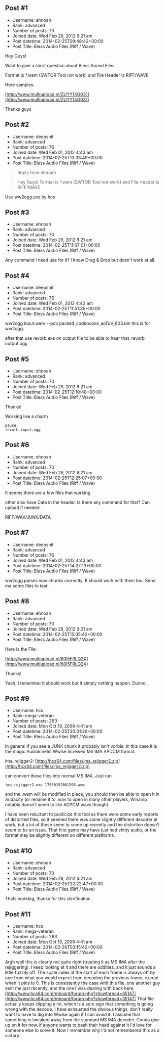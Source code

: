 ## Post #1
- Username: ehnoah
- Rank: advanced
- Number of posts: 70
- Joined date: Wed Feb 29, 2012 6:21 am
- Post datetime: 2014-02-25T09:48:42+00:00
- Post Title: Bless Audio Files (Riff / Wave)

Hey Guys!

Want to give a short question about Bless Sound Files.

Format is *.wem (SWTOR Tool not work) and File Header is RIFF/WAVE

Here samples:

[http://www.multiupload.nl/ZUYY14G031](http://www.multiupload.nl/ZUYY14G031)



Thanks guys
## Post #2
- Username: deepshit
- Rank: advanced
- Number of posts: 76
- Joined date: Wed Feb 01, 2012 4:43 am
- Post datetime: 2014-02-25T10:33:49+00:00
- Post Title: Bless Audio Files (Riff / Wave)

> Reply from ehnoah
>
> Hey Guys!
Format is *.wem (SWTOR Tool not work) and File Header is RIFF/WAVE

Use ww2ogg.exe by hcs
## Post #3
- Username: ehnoah
- Rank: advanced
- Number of posts: 70
- Joined date: Wed Feb 29, 2012 6:21 am
- Post datetime: 2014-02-25T11:07:01+00:00
- Post Title: Bless Audio Files (Riff / Wave)

Any command I need use for it? I know Drag & Drop but dosn't work at all.
## Post #4
- Username: deepshit
- Rank: advanced
- Number of posts: 76
- Joined date: Wed Feb 01, 2012 4:43 am
- Post datetime: 2014-02-25T11:51:35+00:00
- Post Title: Bless Audio Files (Riff / Wave)

ww2ogg input.wem --pcb packed_codebooks_aoTuV_603.bin
this is for ww2ogg.

after that use revorb.exe on output file to be able to hear that.
revorb output.ogg
## Post #5
- Username: ehnoah
- Rank: advanced
- Number of posts: 70
- Joined date: Wed Feb 29, 2012 6:21 am
- Post datetime: 2014-02-25T12:10:48+00:00
- Post Title: Bless Audio Files (Riff / Wave)

Thanks!

Working like a charm 

```
pause
revorb input.ogg
```
## Post #6
- Username: ehnoah
- Rank: advanced
- Number of posts: 70
- Joined date: Wed Feb 29, 2012 6:21 am
- Post datetime: 2014-02-25T12:25:07+00:00
- Post Title: Bless Audio Files (Riff / Wave)

It seems there are a few files that working.

other also have Data in the header. Is there any command for that? Can upload if needed.

RIFF/WAV/JUNK/DATA
## Post #7
- Username: deepshit
- Rank: advanced
- Number of posts: 76
- Joined date: Wed Feb 01, 2012 4:43 am
- Post datetime: 2014-02-25T14:27:13+00:00
- Post Title: Bless Audio Files (Riff / Wave)

ww2ogg parses wav chunks correctly.
It should work with them too.
Send me some files to test.
## Post #8
- Username: ehnoah
- Rank: advanced
- Number of posts: 70
- Joined date: Wed Feb 29, 2012 6:21 am
- Post datetime: 2014-02-25T15:05:42+00:00
- Post Title: Bless Audio Files (Riff / Wave)

Here is the File:

[http://www.multiupload.nl/60I5FRLQ2X](http://www.multiupload.nl/60I5FRLQ2X)

Thanks! 

Yeah, I remember it should work but it simply nothing happen. Dunno.
## Post #9
- Username: hcs
- Rank: mega-veteran
- Number of posts: 263
- Joined date: Mon Oct 19, 2009 4:41 am
- Post datetime: 2014-02-25T20:31:29+00:00
- Post Title: Bless Audio Files (Riff / Wave)

In general if you see a JUNK chunk it probably isn't vorbis. In this case it is the magic Audiokinetic Wwise Screwed MS IMA APDCM format.

ima_rejigger2: [http://hcs64.com/files/ima_rejigger2.zip](http://hcs64.com/files/ima_rejigger2.zip)

can convert these files into normal MS IMA. Just run

```
ima_rejigger2.exe 17839192861298.wem
```

and the .wem will be modified in place, you should then be able to open it in Audacity (or rename it to .wav to open in many other players, Winamp notably doesn't seem to like ADPCM wavs though).

I have been reluctant to publicize this tool as there were some early reports of distorted files, so it seemed there was some slightly different decoder at work, but a lot of these seem to come up recently and the distortion doesn't seem to be an issue. That first game may have just had shitty audio, or the format may be slightly different on different platforms.
## Post #10
- Username: ehnoah
- Rank: advanced
- Number of posts: 70
- Joined date: Wed Feb 29, 2012 6:21 am
- Post datetime: 2014-02-25T22:22:47+00:00
- Post Title: Bless Audio Files (Riff / Wave)

Thats working, thanks for this clarification.
## Post #11
- Username: hcs
- Rank: mega-veteran
- Number of posts: 263
- Joined date: Mon Oct 19, 2009 4:41 am
- Post datetime: 2014-02-26T03:15:42+00:00
- Post Title: Bless Audio Files (Riff / Wave)

Argh well this is clearly not quite right (treating it as MS IMA after the rejiggering). I keep looking at it and there are oddities, and it just sounds a little fuzzily off. The scale index at the start of each frame is always off by one from what you would expect from decoding the previous frame, except when it pins to 0. This is consistently the case with this file, one another guy sent me just recently, and the one I was dealing with back here: [http://www.hcs64.com/mboard/forum.php?showthread=35147](http://www.hcs64.com/mboard/forum.php?showthread=35147)
That file actually keeps clipping a lot, which is a sure sign that something is going wrong with the decode. I have exhausted the obvious things, don't really want to have to dig into Wwise again if I can avoid it. I assume that something is tweaked away from the standard MS IMA decoder. Gonna give up on it for now, if anyone wants to bash their head against it I'd love for someone else to solve it. Now I remember why I'd not remembered this as a victory.
